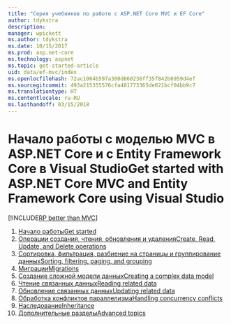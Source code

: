 ```yaml
---
title: "Серия учебников по работе с ASP.NET Core MVC и EF Core"
author: tdykstra
description: 
manager: wpickett
ms.author: tdykstra
ms.date: 10/15/2017
ms.prod: asp.net-core
ms.technology: aspnet
ms.topic: get-started-article
uid: data/ef-mvc/index
ms.openlocfilehash: 72ac1064b597a300d660236ff35f842b6959d4ef
ms.sourcegitcommit: 493a215355576cfa481773365de021bcf04bb9c7
ms.translationtype: HT
ms.contentlocale: ru-RU
ms.lasthandoff: 03/15/2018
---
```

# <a name="get-started-with-aspnet-core-mvc-and-entity-framework-core-using-visual-studio"></a><span data-ttu-id="be915-102">Начало работы с моделью MVC в ASP.NET Core и с Entity Framework Core в Visual Studio</span><span class="sxs-lookup"><span data-stu-id="be915-102">Get started with ASP.NET Core MVC and Entity Framework Core using Visual Studio</span></span>

[!INCLUDE[RP better than MVC](../../includes/RP-EF/rp-over-mvc.md)]

1. [<span data-ttu-id="be915-103">Начало работы</span><span class="sxs-lookup"><span data-stu-id="be915-103">Get started</span></span>](xref:data/ef-mvc/intro)
1. [<span data-ttu-id="be915-104">Операции создания, чтения, обновления и удаления</span><span class="sxs-lookup"><span data-stu-id="be915-104">Create, Read, Update, and Delete operations</span></span>](xref:data/ef-mvc/crud)
1. [<span data-ttu-id="be915-105">Сортировка, фильтрация, разбиение на страницы и группирование данных</span><span class="sxs-lookup"><span data-stu-id="be915-105">Sorting, filtering, paging, and grouping</span></span>](xref:data/ef-mvc/sort-filter-page)
1. [<span data-ttu-id="be915-106">Миграции</span><span class="sxs-lookup"><span data-stu-id="be915-106">Migrations</span></span>](xref:data/ef-mvc/migrations)
1. [<span data-ttu-id="be915-107">Создание сложной модели данных</span><span class="sxs-lookup"><span data-stu-id="be915-107">Creating a complex data model</span></span>](xref:data/ef-mvc/complex-data-model)
1. [<span data-ttu-id="be915-108">Чтение связанных данных</span><span class="sxs-lookup"><span data-stu-id="be915-108">Reading related data</span></span>](xref:data/ef-mvc/read-related-data)
1. [<span data-ttu-id="be915-109">Обновление связанных данных</span><span class="sxs-lookup"><span data-stu-id="be915-109">Updating related data</span></span>](xref:data/ef-mvc/update-related-data)
1. [<span data-ttu-id="be915-110">Обработка конфликтов параллелизма</span><span class="sxs-lookup"><span data-stu-id="be915-110">Handling concurrency conflicts</span></span>](xref:data/ef-mvc/concurrency)
1. [<span data-ttu-id="be915-111">Наследование</span><span class="sxs-lookup"><span data-stu-id="be915-111">Inheritance</span></span>](xref:data/ef-mvc/inheritance)
1. [<span data-ttu-id="be915-112">Дополнительные разделы</span><span class="sxs-lookup"><span data-stu-id="be915-112">Advanced topics</span></span>](xref:data/ef-mvc/advanced)
